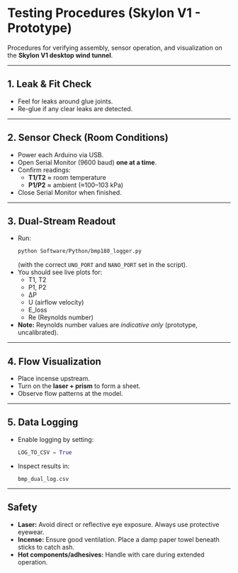 # Testing Procedures (Skylon V1 - Prototype)

Procedures for verifying assembly, sensor operation, and visualization on the **Skylon V1 desktop wind tunnel**.

---

## 1. Leak & Fit Check

- Feel for leaks around glue joints.  
- Re-glue if any clear leaks are detected.  

---

## 2. Sensor Check (Room Conditions)

- Power each Arduino via USB.  
- Open Serial Monitor (9600 baud) **one at a time**.  
- Confirm readings:  
  - **T1/T2** ≈ room temperature  
  - **P1/P2** ≈ ambient (≈100–103 kPa)  
- Close Serial Monitor when finished.  

---

## 3. Dual-Stream Readout

- Run:  
  ```bash
  python Software/Python/bmp180_logger.py
  ```  
  (with the correct `UNO_PORT` and `NANO_PORT` set in the script).  
- You should see live plots for:  
  - T1, T2  
  - P1, P2  
  - ΔP  
  - U (airflow velocity)  
  - E_loss  
  - Re (Reynolds number)  
- **Note:** Reynolds number values are *indicative only* (prototype, uncalibrated).  

---

## 4. Flow Visualization

- Place incense upstream.  
- Turn on the **laser + prism** to form a sheet.  
- Observe flow patterns at the model.  

---

## 5. Data Logging

- Enable logging by setting:  
  ```python
  LOG_TO_CSV = True
  ```  
- Inspect results in:  
  ```
  bmp_dual_log.csv
  ```  

---

## Safety

- **Laser:** Avoid direct or reflective eye exposure. Always use protective eyewear.  
- **Incense:** Ensure good ventilation. Place a damp paper towel beneath sticks to catch ash.  
- **Hot components/adhesives:** Handle with care during extended operation.  

